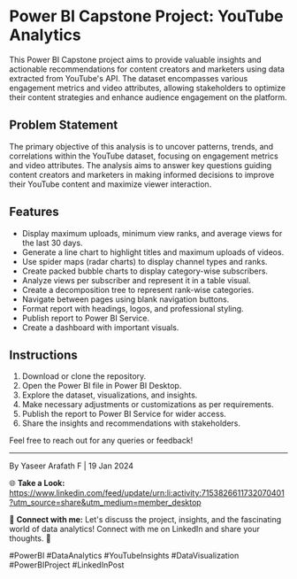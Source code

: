 # Power BI Capstone Project: YouTube Analytics

This Power BI Capstone project aims to provide valuable insights and actionable recommendations for content creators and marketers using data extracted from YouTube's API. The dataset encompasses various engagement metrics and video attributes, allowing stakeholders to optimize their content strategies and enhance audience engagement on the platform.

## Problem Statement
The primary objective of this analysis is to uncover patterns, trends, and correlations within the YouTube dataset, focusing on engagement metrics and video attributes. The analysis aims to answer key questions guiding content creators and marketers in making informed decisions to improve their YouTube content and maximize viewer interaction.

## Features
- Display maximum uploads, minimum view ranks, and average views for the last 30 days.
- Generate a line chart to highlight titles and maximum uploads of videos.
- Use spider maps (radar charts) to display channel types and ranks.
- Create packed bubble charts to display category-wise subscribers.
- Analyze views per subscriber and represent it in a table visual.
- Create a decomposition tree to represent rank-wise categories.
- Navigate between pages using blank navigation buttons.
- Format report with headings, logos, and professional styling.
- Publish report to Power BI Service.
- Create a dashboard with important visuals.

## Instructions
1. Download or clone the repository.
2. Open the Power BI file in Power BI Desktop.
3. Explore the dataset, visualizations, and insights.
4. Make necessary adjustments or customizations as per requirements.
5. Publish the report to Power BI Service for wider access.
6. Share the insights and recommendations with stakeholders.

Feel free to reach out for any queries or feedback!

---

By Yaseer Arafath F | 19 Jan 2024

🌐 **Take a Look:**
https://www.linkedin.com/feed/update/urn:li:activity:7153826611732070401?utm_source=share&utm_medium=member_desktop

🔗 **Connect with me:**
Let's discuss the project, insights, and the fascinating world of data analytics! Connect with me on LinkedIn and share your thoughts. 💬

#PowerBI #DataAnalytics #YouTubeInsights #DataVisualization #PowerBIProject #LinkedInPost
